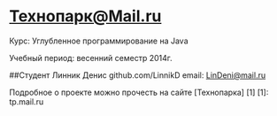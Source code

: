 Технопарк@Mail.ru
============
Курс: Углубленное программирование на Java

Учебный период: весенний семестр 2014г.

##Студент
Линник Денис
github.com/LinnikD
email: LinDeni@mail.ru

Подробное о проекте можно прочесть на сайте [Технопарка] [1]
[1]: tp.mail.ru
